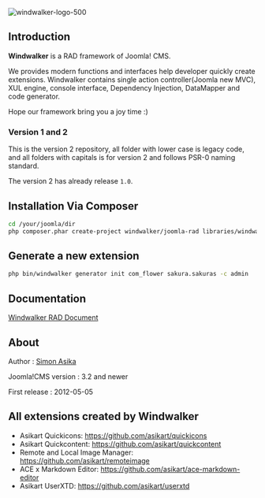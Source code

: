 ![windwalker-logo-500](https://cloud.githubusercontent.com/assets/1639206/2870854/176b987a-d2e4-11e3-8be6-9f70304a8499.png)

## Introduction

**Windwalker** is a RAD framework of Joomla! CMS.

We provides modern functions and interfaces help developer quickly create extensions.
Windwalker contains single action controller(Joomla new MVC), XUL engine, console interface, Dependency Injection,
DataMapper and code generator.

Hope our framework bring you a joy time :)

### Version 1 and 2

This is the version 2 repository, all folder with lower case is legacy code, and all folders with capitals is for version 2 and follows PSR-0 naming standard.

The version 2 has already release `1.0`.

## Installation Via Composer

``` bash
cd /your/joomla/dir
php composer.phar create-project windwalker/joomla-rad libraries/windwalker 2.0.* -s dev
```

## Generate a new extension

``` bash
php bin/windwalker generator init com_flower sakura.sakuras -c admin
```

## Documentation

[Windwalker RAD Document](http://ventoviro.github.io/windwalker-rad-doc/)

## About
Author
:   [Simon Asika](https://github.com/asika32764)

Joomla!CMS version
:   3.2 and newer

First release
:   2012-05-05

## All extensions created by Windwalker

- Asikart Quickicons: https://github.com/asikart/quickicons
- Asikart Quickcontent: https://github.com/asikart/quickcontent
- Remote and Local Image Manager: https://github.com/asikart/remoteimage
- ACE x Markdown Editor: https://github.com/asikart/ace-markdown-editor
- Asikart UserXTD: https://github.com/asikart/userxtd

